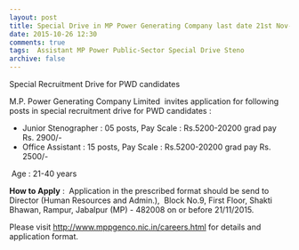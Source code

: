 ```yaml
---
layout: post
title: Special Drive in MP Power Generating Company last date 21st Nov-2015   
date: 2015-10-26 12:30
comments: true
tags:  Assistant MP Power Public-Sector Special Drive Steno 
archive: false
---
```

Special Recruitment Drive for PWD candidates 

M.P. Power Generating Company Limited  invites application for following posts in special recruitment drive for PWD candidates :

- Junior Stenographer : 05 posts, Pay Scale : Rs.5200-20200 grad pay Rs. 2900/- 
- Office Assistant : 15 posts, Pay Scale : Rs.5200-20200 grad pay Rs. 2500/- 

 Age : 21-40 years

**How to Apply** :  Application in the prescribed format should be send to Director (Human Resources and Admin.),  Block No.9, First Floor, Shakti Bhawan, Rampur, Jabalpur (MP) - 482008 on or before 21/11/2015.

Please visit <http://www.mppgenco.nic.in/careers.html> for details and  application format.  



